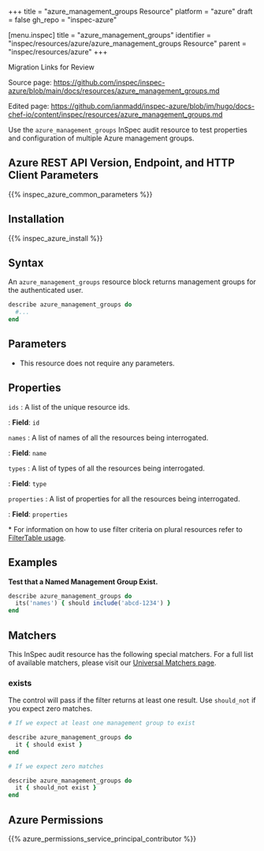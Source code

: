 +++
title = "azure_management_groups Resource"
platform = "azure"
draft = false
gh_repo = "inspec-azure"

[menu.inspec]
title = "azure_management_groups"
identifier = "inspec/resources/azure/azure_management_groups Resource"
parent = "inspec/resources/azure"
+++

<div class="admonition-note">
<p class="admonition-note-title">Migration Links for Review</p>
<div class="admonition-note-text">
<p>Source page: <a href="https://github.com/inspec/inspec-azure/blob/main/docs/resources/azure_management_groups.md">https://github.com/inspec/inspec-azure/blob/main/docs/resources/azure_management_groups.md</a></p>
<p>Edited page: <a href="https://github.com/ianmadd/inspec-azure/blob/im/hugo/docs-chef-io/content/inspec/resources/azure_management_groups.md">https://github.com/ianmadd/inspec-azure/blob/im/hugo/docs-chef-io/content/inspec/resources/azure_management_groups.md</a></p>
</div>
</div>


Use the `azure_management_groups` InSpec audit resource to test properties and configuration of multiple Azure management groups.

## Azure REST API Version, Endpoint, and HTTP Client Parameters

{{% inspec_azure_common_parameters %}}

## Installation

{{% inspec_azure_install %}}

## Syntax

An `azure_management_groups` resource block returns management groups for the authenticated user.
```ruby
describe azure_management_groups do
  #...
end
```

## Parameters

- This resource does not require any parameters.

## Properties

`ids`
: A list of the unique resource ids.

: **Field**: `id`

`names`
: A list of names of all the resources being interrogated.

: **Field**: `name`

`types`
: A list of types of all the resources being interrogated.

: **Field**: `type`

`properties`
: A list of properties for all the resources being interrogated.

: **Field**: `properties`

<superscript>*</superscript> For information on how to use filter criteria on plural resources refer to [FilterTable usage](https://github.com/inspec/inspec/blob/master/dev-docs/filtertable-usage.md).

## Examples

**Test that a Named Management Group Exist.**

```ruby
describe azure_management_groups do
  its('names') { should include('abcd-1234') }
end
```

## Matchers

This InSpec audit resource has the following special matchers. For a full list of available matchers, please visit our [Universal Matchers page](https://www.inspec.io/docs/reference/matchers/).

### exists

The control will pass if the filter returns at least one result. Use `should_not` if you expect zero matches.
```ruby
# If we expect at least one management group to exist

describe azure_management_groups do
  it { should exist }
end

# If we expect zero matches

describe azure_management_groups do
  it { should_not exist }
end
```

## Azure Permissions

{{% azure_permissions_service_principal_contributor %}}
